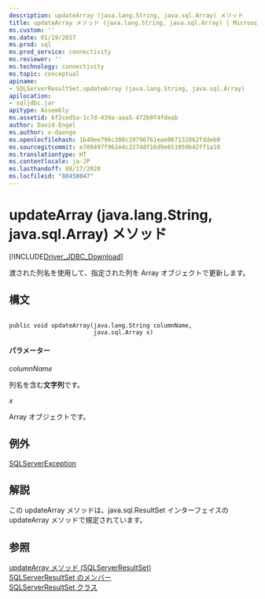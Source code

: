 ```yaml
---
description: updateArray (java.lang.String, java.sql.Array) メソッド
title: updateArray メソッド (java.lang.String, java.sql.Array) | Microsoft Docs
ms.custom: ''
ms.date: 01/19/2017
ms.prod: sql
ms.prod_service: connectivity
ms.reviewer: ''
ms.technology: connectivity
ms.topic: conceptual
apiname:
- SQLServerResultSet.updateArray (java.lang.String, java.sql.Array)
apilocation:
- sqljdbc.jar
apitype: Assembly
ms.assetid: 6f2ced5a-1c7d-439a-aaa5-472b9f4fdeab
author: David-Engel
ms.author: v-daenge
ms.openlocfilehash: 1b40ee796c388c19796761eae067132862fddeb0
ms.sourcegitcommit: e700497f962e4c2274df16d9e651059b42ff1a10
ms.translationtype: HT
ms.contentlocale: ja-JP
ms.lasthandoff: 08/17/2020
ms.locfileid: "88458047"
---
```

# <a name="updatearray-method-javalangstring-javasqlarray"></a>updateArray (java.lang.String, java.sql.Array) メソッド
[!INCLUDE[Driver_JDBC_Download](../../../includes/driver_jdbc_download.md)]

  渡された列名を使用して、指定された列を Array オブジェクトで更新します。  
  
## <a name="syntax"></a>構文  
  
```  
  
public void updateArray(java.lang.String columnName,  
                        java.sql.Array x)  
```  
  
#### <a name="parameters"></a>パラメーター  
 *columnName*  
  
 列名を含む**文字列**です。  
  
 *x*  
  
 Array オブジェクトです。  
  
## <a name="exceptions"></a>例外  
 [SQLServerException](../../../connect/jdbc/reference/sqlserverexception-class.md)  
  
## <a name="remarks"></a>解説  
 この updateArray メソッドは、java.sql.ResultSet インターフェイスの updateArray メソッドで規定されています。  
  
## <a name="see-also"></a>参照  
 [updateArray メソッド &#40;SQLServerResultSet&#41;](../../../connect/jdbc/reference/updatearray-method-sqlserverresultset.md)   
 [SQLServerResultSet のメンバー](../../../connect/jdbc/reference/sqlserverresultset-members.md)   
 [SQLServerResultSet クラス](../../../connect/jdbc/reference/sqlserverresultset-class.md)  
  
  
